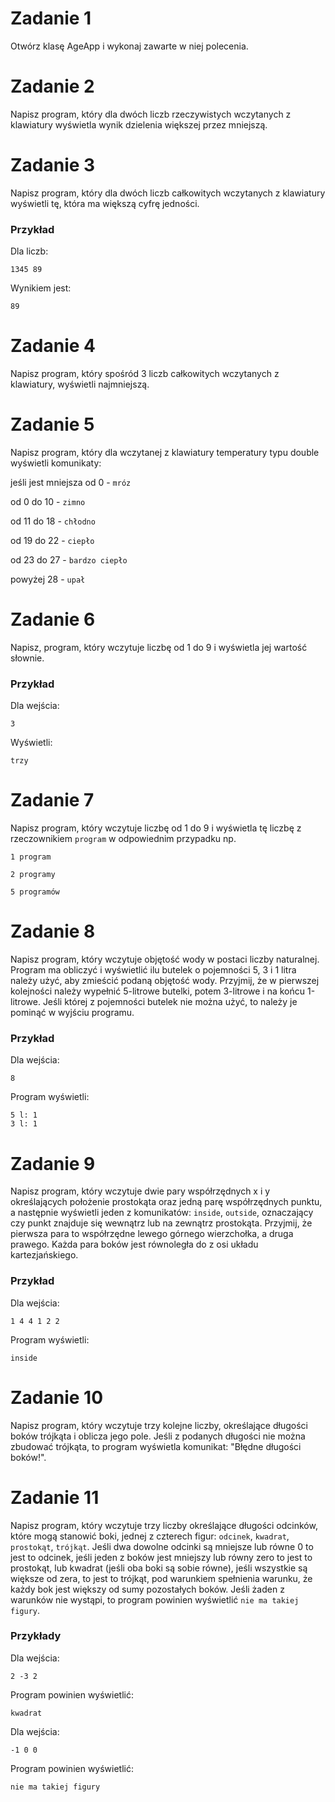 # Zadanie 1
Otwórz klasę AgeApp i wykonaj zawarte w niej polecenia.
# Zadanie 2
Napisz program, który dla dwóch liczb rzeczywistych wczytanych z klawiatury wyświetla wynik dzielenia większej przez mniejszą.
# Zadanie 3
Napisz program, który dla dwóch liczb całkowitych wczytanych z klawiatury wyświetli tę, która ma większą cyfrę jedności.
### Przykład
Dla liczb:

`1345 89`

Wynikiem jest:

`89`

# Zadanie 4
Napisz program, który spośród 3 liczb całkowitych wczytanych z klawiatury, wyświetli najmniejszą.

# Zadanie 5
Napisz program, który dla wczytanej z klawiatury temperatury typu double wyświetli komunikaty:

jeśli jest mniejsza od 0 - `mróz`

od 0 do 10          - `zimno`

od 11 do 18         - `chłodno`

od 19 do 22         - `ciepło`

od 23 do 27         - `bardzo ciepło`

powyżej 28          - `upał`

# Zadanie 6
Napisz, program, który wczytuje liczbę od 1 do 9 i wyświetla jej wartość słownie.

### Przykład
Dla wejścia:

`3`

Wyświetli:

`trzy`

# Zadanie 7
Napisz program, który wczytuje liczbę od 1 do 9 i wyświetla tę liczbę z rzeczownikiem `program` w odpowiednim przypadku np.

`1 program`

`2 programy`

`5 programów`

# Zadanie 8
Napisz program, który wczytuje objętość wody w postaci liczby naturalnej. Program ma obliczyć i wyświetlić ilu butelek o pojemności 5, 3 i 1 litra należy
użyć, aby zmieścić podaną objętość wody. Przyjmij, że w pierwszej kolejności należy wypełnić 5-litrowe butelki, potem 3-litrowe i na końcu 1-litrowe. Jeśli której 
z pojemności butelek nie można użyć, to należy je pominąć w wyjściu programu. 

### Przykład
Dla wejścia:

`8`

Program wyświetli:
```
5 l: 1 
3 l: 1
```

# Zadanie 9
Napisz program, który wczytuje dwie pary współrzędnych x i y określających położenie prostokąta oraz jedną parę
współrzędnych punktu, a następnie wyświetli jeden z komunikatów: `inside`, `outside`, oznaczający czy punkt
znajduje się wewnątrz lub na zewnątrz prostokąta. Przyjmij, że pierwsza para to współrzędne lewego górnego wierzchołka,
a druga prawego. Każda para boków jest równoległa do z osi układu kartezjańskiego.

### Przykład
Dla wejścia:

`1 4 4 1 2 2`

Program wyświetli:

`inside`

# Zadanie 10
Napisz program, który wczytuje trzy kolejne liczby, określające długości boków trójkąta i oblicza jego pole. Jeśli
z podanych długości nie można zbudować trójkąta, to program wyświetla komunikat: "Błędne długości boków!".

# Zadanie 11
Napisz program, który wczytuje trzy liczby określające długości odcinków, które mogą stanowić boki, jednej z czterech figur:
`odcinek`, `kwadrat`, `prostokąt`, `trójkąt`. Jeśli dwa dowolne odcinki są mniejsze lub równe 0 to jest to odcinek, 
jeśli jeden z boków jest mniejszy lub równy zero to jest to prostokąt, lub kwadrat (jeśli oba boki są sobie równe), jeśli 
wszystkie są większe od zera, to jest to trójkąt, pod warunkiem spełnienia warunku, że każdy bok jest większy od sumy pozostałych 
boków. Jeśli żaden z warunków nie wystąpi, to program powinien wyświetlić `nie ma takiej figury`.

### Przykłady
Dla wejścia:
```
2 -3 2
```
Program powinien wyświetlić:
```
kwadrat
```
Dla wejścia:
```
-1 0 0
```
Program powinien wyświetlić:
```
nie ma takiej figury
```





